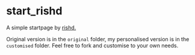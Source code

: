 # start_rishd

A simple startpage by [rishd.](https://www.reddit.com/r/startpages/comments/6ak6qd/new_to_rstartpages_and_been_lurking_for_a_while/)

Original version is in the `original` folder, my personalised version is in the `customised` folder. Feel free to fork and customise to your own needs.
